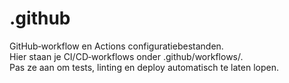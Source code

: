 # .github

GitHub‐workflow en Actions configuratiebestanden.  
Hier staan je CI/CD‐workflows onder .github/workflows/.  
Pas ze aan om tests, linting en deploy automatisch te laten lopen.

